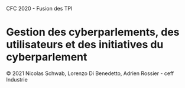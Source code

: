 CFC 2020 - Fusion des TPI
# Gestion des cyberparlements, des utilisateurs et des initiatives du cyberparlement

© 2021 Nicolas Schwab, Lorenzo Di Benedetto, Adrien Rossier - ceff Industrie
